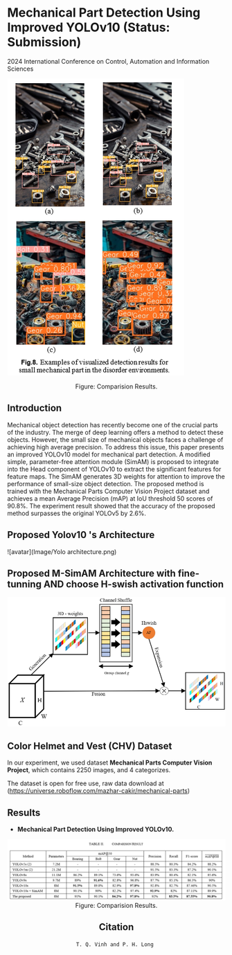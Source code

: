 # Mechanical Part Detection Using Improved YOLOv10 (Status: Submission)

2024 International Conference on Control, Automation and Information Sciences

![avatar](Image/INTRODUCE.png)
<div align=center>Figure: Comparision Results.</div>

## Introduction

Mechanical object detection has recently become one of the crucial parts of the industry. The merge of deep learning offers a method to detect these objects. However, the small size of mechanical objects faces a challenge of achieving high average precision. To address this issue, this paper presents an improved YOLOv10 model for mechanical part detection. A modified simple, parameter-free attention module (SimAM) is proposed to integrate into the Head component of YOLOv10 to extract the significant features for feature maps. The SimAM generates 3D weights for attention to improve the performance of small-size object detection. The proposed method is trained with the Mechanical Parts Computer Vision Project dataset and achieves a mean Average Precision (mAP) at IoU threshold 50 scores of 90.8%. The experiment result showed that the accuracy of the proposed method surpasses the original YOLOv5 by 2.6%.

## Proposed Yolov10 's Architecture

![avatar](Image/Yolo architecture.png)

## Proposed M-SimAM Architecture with fine-tunning AND choose H-swish activation function

![avatar](Image/M-SimAM.png)

## Color Helmet and Vest (CHV)  Dataset

In our experiment, we used dataset **Mechanical Parts Computer Vision Project**, which contains 2250 images, and 4 categorizes.



The dataset is open for free use, raw data download at (https://universe.roboflow.com/mazhar-cakir/mechanical-parts)



## Results

- **Mechanical Part Detection Using Improved YOLOv10.**

<center><img src="Image/Result.png"/> 

<div align=center>Figure: Comparision Results.</div>


## Citation
	
`T. Q. Vinh and P. H. Long `

